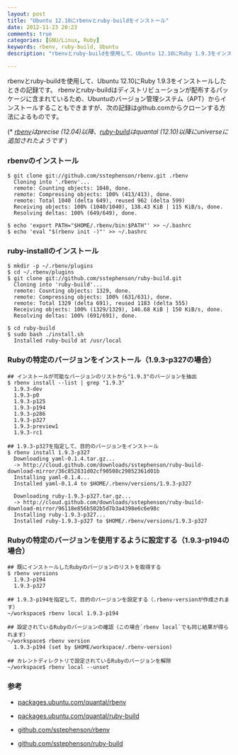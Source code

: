 ```yaml
---
layout: post
title: "Ubuntu 12.10にrbenvとruby-buildをインストール"
date: 2012-11-23 20:23
comments: true
categories: [GNU/Linux, Ruby]
keywords: rbenv, ruby-build, Ubuntu
description: "rbenvとruby-buildを使用して、Ubuntu 12.10にRuby 1.9.3をインストールしたときの記録です。"

---
```


rbenvとruby-buildを使用して、Ubuntu 12.10にRuby 1.9.3をインストールしたときの記録です。
rbenvとruby-buildはディストリビューションが配布するパッケージに含まれているため、Ubuntuのバージョン管理システム（APT）からインストールすることもできますが、次の記録はgithub.comからクローンする方法によるものです。

(\* *[rbenv][1]はprecise (12.04)以降、[ruby-build][2]はquantal (12.10)以降にuniverseに追加されたようです* )

<!-- more -->

### rbenvのインストール

    $ git clone git://github.com/sstephenson/rbenv.git .rbenv
      Cloning into '.rbenv'...
      remote: Counting objects: 1040, done.
      remote: Compressing objects: 100% (413/413), done.
      remote: Total 1040 (delta 649), reused 962 (delta 599)
      Receiving objects: 100% (1040/1040), 138.43 KiB | 115 KiB/s, done.
      Resolving deltas: 100% (649/649), done.

    $ echo 'export PATH="$HOME/.rbenv/bin:$PATH"' >> ~/.bashrc
    $ echo 'eval "$(rbenv init -)"' >> ~/.bashrc

### ruby-installのインストール

    $ mkdir -p ~/.rbenv/plugins
    $ cd ~/.rbenv/plugins
    $ git clone git://github.com/sstephenson/ruby-build.git
      Cloning into 'ruby-build'...
      remote: Counting objects: 1329, done.
      remote: Compressing objects: 100% (631/631), done.
      remote: Total 1329 (delta 691), reused 1183 (delta 555)
      Receiving objects: 100% (1329/1329), 146.68 KiB | 150 KiB/s, done.
      Resolving deltas: 100% (691/691), done.

    $ cd ruby-build
    $ sudo bash ./install.sh
      Installed ruby-build at /usr/local

### Rubyの特定のバージョンをインストール（1.9.3-p327の場合）

    ## インストールが可能なバージョンのリストから"1.9.3"のバージョンを抽出
    $ rbenv install --list | grep "1.9.3"
      1.9.3-dev
      1.9.3-p0
      1.9.3-p125
      1.9.3-p194
      1.9.3-p286
      1.9.3-p327
      1.9.3-preview1
      1.9.3-rc1

    ## 1.9.3-p327を指定して、目的のバージョンをインストール
    $ rbenv install 1.9.3-p327
      Downloading yaml-0.1.4.tar.gz...
      -> http://cloud.github.com/downloads/sstephenson/ruby-build-download-mirror/36c852831d02cf90508c29852361d01b
      Installing yaml-0.1.4...
      Installed yaml-0.1.4 to $HOME/.rbenv/versions/1.9.3-p327

      Downloading ruby-1.9.3-p327.tar.gz...
      -> http://cloud.github.com/downloads/sstephenson/ruby-build-download-mirror/96118e856b502b5d7b3a4398e6c6e98c
      Installing ruby-1.9.3-p327...
      Installed ruby-1.9.3-p327 to $HOME/.rbenv/versions/1.9.3-p327

### Rubyの特定のバージョンを使用するように設定する（1.9.3-p194の場合）

    ## 既にインストールしたRubyのバージョンのリストを取得する
    $ rbenv versions
      1.9.3-p194
      1.9.3-p327

    ## 1.9.3-p194を指定して、目的のバージョンを設定する（.rbenv-versionが作成されます）
    ~/workspace$ rbenv local 1.9.3-p194

    ## 設定されているRubyのバージョンの確認（この場合`rbenv local`でも同じ結果が得られます）
    ~/workspace$ rbenv version
      1.9.3-p194 (set by $HOME/workspace/.rbenv-version)

    ## カレントディレクトリで設定されているRubyのバージョンを解除
    ~/workspace$ rbenv local --unset

### 参考
- [packages.ubuntu.com/quantal/rbenv][1]
- [packages.ubuntu.com/quantal/ruby-build][2]
- [github.com/sstephenson/rbenv][3]
- [github.com/sstephenson/ruby-build][4]

  [1]: http://packages.ubuntu.com/quantal/rbenv      "Ubuntu -- quantal の rbenv パッケージに関する詳細"
  [2]: http://packages.ubuntu.com/quantal/ruby-build "Ubuntu -- quantal の ruby-build パッケージに関する詳細"
  [3]: https://github.com/sstephenson/rbenv      "sstephenson/rbenv"
  [4]: https://github.com/sstephenson/ruby-build "sstephenson/ruby-build"

